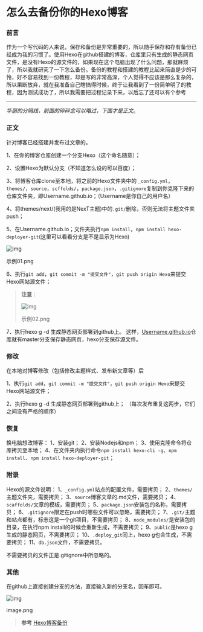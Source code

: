 # 怎么去备份你的Hexo博客

### 前言

作为一个写代码的人来说，保存和备份是非常重要的，所以随手保存和存有备份已经成为我的习惯了。使用Hexo在github搭建的博客，仓库里只有生成的静态网页文件，是没有Hexo的源文件的，如果现在这个电脑出现了什么问题，那就麻烦了，所以我就研究了一下怎么备份。备份的教程和搭建的教程比起来简直是少的可怜，好不容易找到一份教程，却是写的非常高深，个人觉得不应该是那么复杂的，所以果断放弃，就在我准备自己瞎搞得时候，终于让我看到了一份简单明了的教程，因为测试成功了，所以我需要把过程记录下来，以后忘了还可以有个参考

------

*华丽的分隔线，前面的碎碎念可以略过，下面才是正文*。

### 正文

针对博客已经搭建并发布过文章的。

1、在你的博客仓库创建一个分支Hexo（这个命名随意）；

2、设置Hexo为默认分支（不知道怎么设的可以百度）；

3、将博客仓库clone至本地，将之前的Hexo文件夹中的
`_config.yml`，`themes/`，`source`，`scffolds/`，`package.json`，`.gitignore`复制到你克隆下来的仓库文件夹，即Username.github.io；（Username是你自己的用户名）

4、将themes/next/(我用的是NexT主题)中的`.git/`删除，否则无法将主题文件夹push；

5、在Username.github.io；文件夹执行`npm install`，`npm install hexo-deployer-git`(这里可以看看分支是不是显示为Hexo)

![img](https://upload-images.jianshu.io/upload_images/4904768-2d12049be9999009.png?imageMogr2/auto-orient/strip|imageView2/2/w/476/format/webp)

示例01.png

6、执行`git add`，`git commit -m "提交文件"`，`git push origin Hexo`来提交Hexo网站源文件；

> **注意**：
>
> ![img](https://upload-images.jianshu.io/upload_images/4904768-fd5424ef9b3d3235.png?imageMogr2/auto-orient/strip|imageView2/2/w/564/format/webp)
>
> 示例02.png

7、执行hexo g -d 生成静态网页部署到github上。
这样，[Username.github.io](https://links.jianshu.com/go?to=https%3A%2F%2Folivivian.github.io%2F)仓库就有master分支保存静态网页，hexo分支保存源文件。

### 修改

在本地对博客修改（包括修改主题样式、发布新文章等）后

1、执行`git add`，`git commit -m "提交文件"`，`git push origin Hexo`来提交Hexo网站源文件；

2、执行hexo g -d 生成静态网页部署到github上；
（每次发布重复这两步，它们之间没有严格的顺序）

### 恢复

换电脑想改博客：
1、安装git；
2、安装Nodejs和npm；
3、使用克隆命令将仓库拷贝至本地；
4、在文件夹内执行命令`npm install hexo-cli -g`、`npm install`、`npm install hexo-deployer-git`；

### 附录

Hexo的源文件说明：
1、`_config.yml`站点的配置文件，需要拷贝；
2、`themes/`主题文件夹，需要拷贝；
3、`source`博客文章的.md文件，需要拷贝；
4、`scaffolds/`文章的模板，需要拷贝；
5、`package.json`安装包的名称，需要拷贝；
6、`.gitignore`限定在push时哪些文件可以忽略，需要拷贝；
7、`.git/`主题和站点都有，标志这是一个git项目，不需要拷贝；
8、`node_modules/`是安装包的目录，在执行npm install的时候会重新生成，不需要拷贝；
9、`public`是hexo g生成的静态网页，不需要拷贝；
10、`.deploy_git`同上，hexo g也会生成，不需要拷贝；
11、`db.json`文件，不需要拷贝。

不需要拷贝的文件正是.gitignore中所忽略的。

### 其他

在github上直接创建分支的方法，直接输入新的分支名，回车即可。



![img](https://upload-images.jianshu.io/upload_images/4904768-028896088d24cd6a.png?imageMogr2/auto-orient/strip|imageView2/2/w/594/format/webp)

image.png

> **参考**
> [Hexo博客备份](https://www.jianshu.com/p/57b5a384f234)